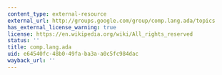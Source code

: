 ```yaml
---
content_type: external-resource
external_url: http://groups.google.com/group/comp.lang.ada/topics
has_external_license_warning: true
license: https://en.wikipedia.org/wiki/All_rights_reserved
status: ''
title: comp.lang.ada
uid: e64540fc-48b0-49fa-ba3a-a0c5fc984dac
wayback_url: ''
---
```


